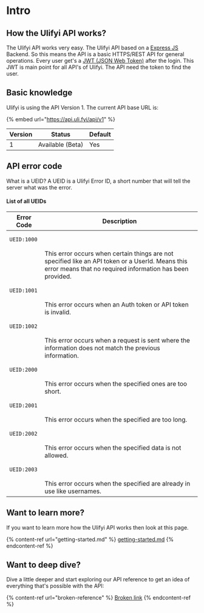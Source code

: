 # Intro

## How the Ulifyi API works?&#x20;

The Ulifyi API works very easy. The Ulifyi API based on a [Express JS](https://expressjs.com/en/starter/installing.html) Backend. So this means the API is a basic HTTPS/REST API for general operations. Every user get's a [JWT (JSON Web Token)](https://jwt.io/introduction) after the login. This JWT is main point for all API's of Ulifyi. The API need the token to find the user.&#x20;

## Basic knowledge

Ulifyi is using the API Version 1. The current API base URL is:&#x20;

{% embed url="https://api.uli.fyi/api/v1" %}

| Version | Status           | Default |
| ------- | ---------------- | ------- |
| 1       | Available (Beta) | Yes     |

## API error code

What is a UEID? A UEID is a Ulifyi Error ID, a short number that will tell the server what was the error.

#### List of all UEIDs

| Error Code                                                                     | Description                                                                                                                                                   |
| ------------------------------------------------------------------------------ | ------------------------------------------------------------------------------------------------------------------------------------------------------------- |
| <pre class="language-markup"><code class="lang-markup">UEID:1000
</code></pre> | This error occurs when certain things are not specified like an API token or a UserId. Means this error means that no required information has been provided. |
| <pre class="language-markup"><code class="lang-markup">UEID:1001
</code></pre> | This error occurs when an Auth token or API token is invalid.                                                                                                 |
| <pre class="language-markup"><code class="lang-markup">UEID:1002
</code></pre> | This error occurs when a request is sent where the information does not match the previous information.                                                       |
| <pre class="language-markup"><code class="lang-markup">UEID:2000
</code></pre> | This error occurs when the specified ones are too short.                                                                                                      |
| <pre class="language-markup"><code class="lang-markup">UEID:2001
</code></pre> | This error occurs when the specified are too long.                                                                                                            |
| <pre class="language-markup"><code class="lang-markup">UEID:2002
</code></pre> | This error occurs when the specified data is not allowed.                                                                                                     |
| <pre class="language-markup"><code class="lang-markup">UEID:2003
</code></pre> | This error occurs when the specified are already in use like usernames.                                                                                       |

## Want to learn more?

If you want to learn more how the Ulifyi API works then look at this page.

{% content-ref url="getting-started.md" %}
[getting-started.md](getting-started.md)
{% endcontent-ref %}

## Want to deep dive?

Dive a little deeper and start exploring our API reference to get an idea of everything that's possible with the API:

{% content-ref url="broken-reference" %}
[Broken link](broken-reference)
{% endcontent-ref %}
